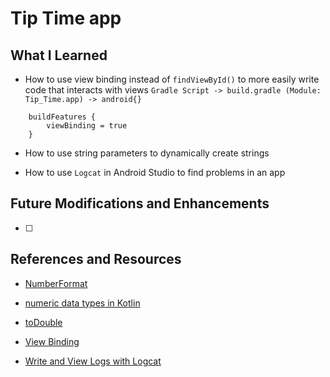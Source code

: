 # Tip Time app


## What I Learned

* How to use view binding instead of ```findViewById()``` to more easily write code that interacts with views
    ```Gradle Script -> build.gradle (Module: Tip_Time.app) -> android{}```
````
    buildFeatures {
        viewBinding = true
    }
````

* How to use string parameters to  dynamically create strings

* How to use ```Logcat``` in Android Studio to find problems in an app

## Future Modifications and Enhancements

-[ ]

## References and Resources

* [NumberFormat](https://developer.android.com/reference/java/text/NumberFormat)

* [numeric data types in Kotlin](https://kotlinlang.org/docs/basic-types.html#numbers)

* [toDouble](https://kotlinlang.org/api/latest/jvm/stdlib/kotlin.text/to-double.html)

* [View Binding](https://developer.android.com/topic/libraries/view-binding)

* [Write and View Logs with Logcat]()